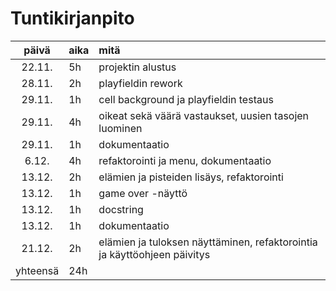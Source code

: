 # Tuntikirjanpito

| päivä | aika | mitä |
| :----:|:-----| :-----|
| 22.11. | 5h    | projektin alustus |
| 28.11. | 2h    | playfieldin rework |
| 29.11. | 1h    | cell background ja playfieldin testaus |
| 29.11. | 4h    | oikeat sekä väärä vastaukset, uusien tasojen luominen |
| 29.11. | 1h    | dokumentaatio |
| 6.12.  | 4h    | refaktorointi ja menu, dokumentaatio |
| 13.12. | 2h    | elämien ja pisteiden lisäys, refaktorointi |
| 13.12. | 1h    | game over -näyttö |
| 13.12. | 1h    | docstring |
| 13.12. | 1h    | dokumentaatio |
| 21.12. | 2h    | elämien ja tuloksen näyttäminen, refaktorointia ja käyttöohjeen päivitys |
| yhteensä | 24h    |  |
